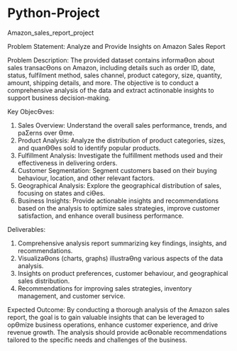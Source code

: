 # Python-Project
 Amazon_sales_report_project
 
Problem Statement:
Analyze and Provide Insights on Amazon Sales Report

Problem Description:
The provided dataset contains informaƟon about sales transacƟons on Amazon, including details such as order
ID, date, status, fulfilment method, sales channel, product category, size, quantity, amount, shipping details,
and more. The objective is to conduct a comprehensive analysis of the data and extract actinonable insights to
support business decision-making.

Key ObjecƟves:
1. Sales Overview: Understand the overall sales performance, trends, and paƩerns over Ɵme.
2. Product Analysis: Analyze the distribution of product categories, sizes, and quanƟƟes sold to identify popular
products.
3. Fulfillment Analysis: Investigate the fulfillment methods used and their effectiveness in delivering orders.
4. Customer Segmentation: Segment customers based on their buying behaviour, location, and other relevant
factors.
5. Geographical Analysis: Explore the geographical distribution of sales, focusing on states and ciƟes.
6. Business Insights: Provide actionable insights and recommendations based on the analysis to optimize sales
strategies, improve customer satisfaction, and enhance overall business performance.

Deliverables:
1. Comprehensive analysis report summarizing key findings, insights, and recommendations.
2. VisualizaƟons (charts, graphs) illustraƟng various aspects of the data analysis.
3. Insights on product preferences, customer behaviour, and geographical sales distribution.
4. Recommendations for improving sales strategies, inventory management, and customer service.

Expected Outcome:
By conducting a thorough analysis of the Amazon sales report, the goal is to gain valuable insights that can be
leveraged to opƟmize business operations, enhance customer experience, and drive revenue growth. The
analysis should provide acƟonable recommendations tailored to the specific needs and challenges of the
business.
